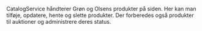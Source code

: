 CatalogService håndterer Grøn og Olsens produkter på siden.
Her kan man tilføje, opdatere, hente og slette produkter.
Der forberedes også produkter til auktioner og administrere deres status.
